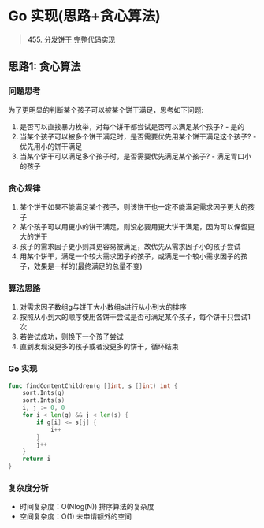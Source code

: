 # Go 实现(思路+贪心算法)

> [455. 分发饼干](https://leetcode-cn.com/problems/assign-cookies/)
> [完整代码实现](https://github.com/bingohuang/go-codes/blob/master/leetcode/editor/cn/p455_AssignCookies_test.go)

## 思路1: 贪心算法

### 问题思考
为了更明显的判断某个孩子可以被某个饼干满足，思考如下问题:
1. 是否可以直接暴力枚举，对每个饼干都尝试是否可以满足某个孩子? 			- 是的
2. 当某个孩子可以被多个饼干满足时，是否需要优先用某个饼干满足这个孩子?	  - 优先用小的饼干满足
3. 当某个饼干可以满足多个孩子时，是否需要优先满足某个孩子?				- 满足胃口小的孩子

### 贪心规律
1. 某个饼干如果不能满足某个孩子，则该饼干也一定不能满足需求因子更大的孩子
2. 某个孩子可以用更小的饼干满足，则没必要用更大饼干满足，因为可以保留更大的饼干
3. 孩子的需求因子更小则其更容易被满足，故优先从需求因子小的孩子尝试
4. 用某个饼干，满足一个较大需求因子的孩子，或满足一个较小需求因子的孩子，效果是一样的(最终满足的总量不变)

### 算法思路
1. 对需求因子数组g与饼干大小数组s进行从小到大的排序
2. 按照从小到大的顺序使用各饼干尝试是否可满足某个孩子，每个饼干只尝试1次
3. 若尝试成功，则换下一个孩子尝试
4. 直到发现没更多的孩子或者没更多的饼干，循环结束

### Go 实现
```go
func findContentChildren(g []int, s []int) int {
	sort.Ints(g)
	sort.Ints(s)
	i, j := 0, 0
	for i < len(g) && j < len(s) {
		if g[i] <= s[j] {
			i++
		}
		j++
	}
	return i
}

```
### 复杂度分析
- 时间复杂度：O(Nlog(N)) 排序算法的复杂度
- 空间复杂度：O(1) 未申请额外的空间